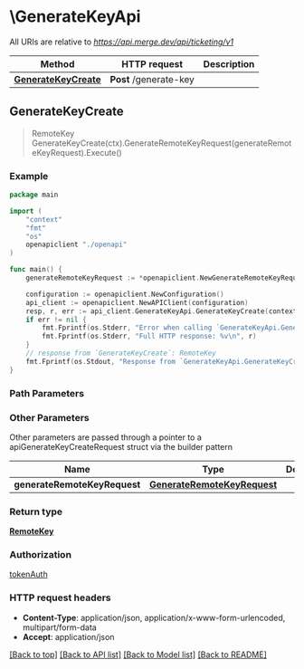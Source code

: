 # \GenerateKeyApi

All URIs are relative to *https://api.merge.dev/api/ticketing/v1*

Method | HTTP request | Description
------------- | ------------- | -------------
[**GenerateKeyCreate**](GenerateKeyApi.md#GenerateKeyCreate) | **Post** /generate-key | 



## GenerateKeyCreate

> RemoteKey GenerateKeyCreate(ctx).GenerateRemoteKeyRequest(generateRemoteKeyRequest).Execute()





### Example

```go
package main

import (
    "context"
    "fmt"
    "os"
    openapiclient "./openapi"
)

func main() {
    generateRemoteKeyRequest := *openapiclient.NewGenerateRemoteKeyRequest("Remote Deployment Key 1") // GenerateRemoteKeyRequest | 

    configuration := openapiclient.NewConfiguration()
    api_client := openapiclient.NewAPIClient(configuration)
    resp, r, err := api_client.GenerateKeyApi.GenerateKeyCreate(context.Background()).GenerateRemoteKeyRequest(generateRemoteKeyRequest).Execute()
    if err != nil {
        fmt.Fprintf(os.Stderr, "Error when calling `GenerateKeyApi.GenerateKeyCreate``: %v\n", err)
        fmt.Fprintf(os.Stderr, "Full HTTP response: %v\n", r)
    }
    // response from `GenerateKeyCreate`: RemoteKey
    fmt.Fprintf(os.Stdout, "Response from `GenerateKeyApi.GenerateKeyCreate`: %v\n", resp)
}
```

### Path Parameters



### Other Parameters

Other parameters are passed through a pointer to a apiGenerateKeyCreateRequest struct via the builder pattern


Name | Type | Description  | Notes
------------- | ------------- | ------------- | -------------
 **generateRemoteKeyRequest** | [**GenerateRemoteKeyRequest**](GenerateRemoteKeyRequest.md) |  | 

### Return type

[**RemoteKey**](RemoteKey.md)

### Authorization

[tokenAuth](../README.md#tokenAuth)

### HTTP request headers

- **Content-Type**: application/json, application/x-www-form-urlencoded, multipart/form-data
- **Accept**: application/json

[[Back to top]](#) [[Back to API list]](../README.md#documentation-for-api-endpoints)
[[Back to Model list]](../README.md#documentation-for-models)
[[Back to README]](../README.md)

